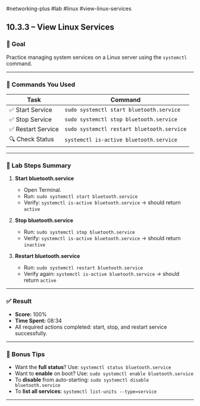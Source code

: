 #networking-plus #lab #linux #view-linux-services

## 10.3.3 – View Linux Services

### 🧰 Goal

Practice managing system services on a Linux server using the `systemctl` command.

---

### 🔧 Commands You Used

| Task | Command |
|------|---------|
| ✅ Start Service | `sudo systemctl start bluetooth.service` |
| ✅ Stop Service | `sudo systemctl stop bluetooth.service` |
| ✅ Restart Service | `sudo systemctl restart bluetooth.service` |
| 🔍 Check Status | `systemctl is-active bluetooth.service` |

---

### 📝 Lab Steps Summary

1. **Start bluetooth.service**
   - Open Terminal.
   - Run: `sudo systemctl start bluetooth.service`
   - Verify: `systemctl is-active bluetooth.service` → should return `active`

2. **Stop bluetooth.service**
   - Run: `sudo systemctl stop bluetooth.service`
   - Verify: `systemctl is-active bluetooth.service` → should return `inactive`

3. **Restart bluetooth.service**
   - Run: `sudo systemctl restart bluetooth.service`
   - Verify again: `systemctl is-active bluetooth.service` → should return `active`

---

### ✅ Result

- **Score:** 100%
- **Time Spent:** 08:34
- All required actions completed: start, stop, and restart service successfully.

---

### 🧠 Bonus Tips

- Want the **full status**? Use: `systemctl status bluetooth.service`
- Want to **enable** on boot? Use: `sudo systemctl enable bluetooth.service`
- To **disable** from auto-starting: `sudo systemctl disable bluetooth.service`
- To **list all services**: `systemctl list-units --type=service`

---


